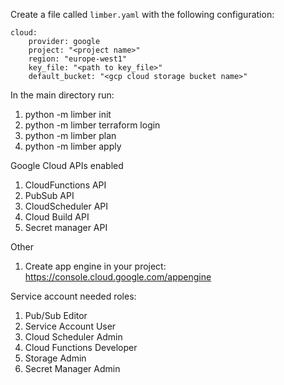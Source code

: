 Create a file called `limber.yaml` with the following configuration:

```
cloud:
    provider: google
    project: "<project name>"
    region: "europe-west1"
    key_file: "<path to key_file>"
    default_bucket: "<gcp cloud storage bucket name>"
```
    
In the main directory run:
1. python -m limber init
2. python -m limber terraform login
3. python -m limber plan
4. python -m limber apply

Google Cloud APIs enabled
1. CloudFunctions API
2. PubSub API
3. CloudScheduler API
4. Cloud Build API
5. Secret manager API

Other
1. Create app engine in your project: https://console.cloud.google.com/appengine

Service account needed roles:
1. Pub/Sub Editor
2. Service Account User
3. Cloud Scheduler Admin
4. Cloud Functions Developer
5. Storage Admin
6. Secret Manager Admin
